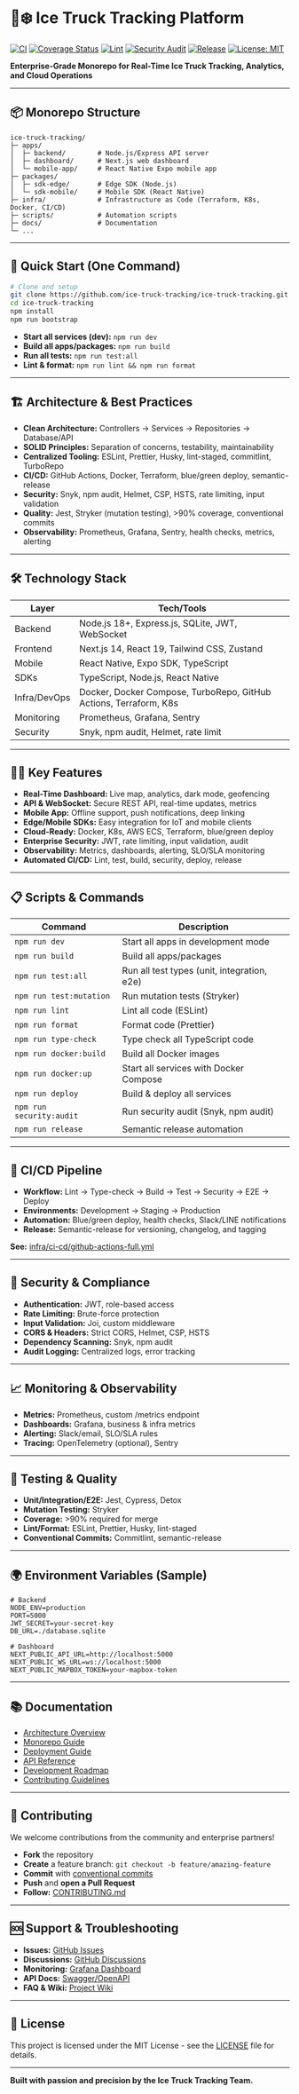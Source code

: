 # 🚚❄️ Ice Truck Tracking Platform

[![CI](https://github.com/ice-truck-tracking/ice-truck-tracking/actions/workflows/ci.yml/badge.svg)](https://github.com/ice-truck-tracking/ice-truck-tracking/actions/workflows/ci.yml)
[![Coverage Status](https://coveralls.io/repos/github/ice-truck-tracking/ice-truck-tracking/badge.svg?branch=main)](https://coveralls.io/github/ice-truck-tracking/ice-truck-tracking?branch=main)
[![Lint](https://img.shields.io/badge/lint-passing-brightgreen)](./)
[![Security Audit](https://img.shields.io/badge/security-audit-passing-brightgreen)](https://github.com/ice-truck-tracking/ice-truck-tracking/security)
[![Release](https://img.shields.io/github/v/release/ice-truck-tracking/ice-truck-tracking)](https://github.com/ice-truck-tracking/ice-truck-tracking/releases)
[![License: MIT](https://img.shields.io/badge/License-MIT-yellow.svg)](https://opensource.org/licenses/MIT)

**Enterprise-Grade Monorepo for Real-Time Ice Truck Tracking, Analytics, and Cloud Operations**

---

## 📦 Monorepo Structure

```
ice-truck-tracking/
├─ apps/
│  ├─ backend/        # Node.js/Express API server
│  ├─ dashboard/      # Next.js web dashboard
│  └─ mobile-app/     # React Native Expo mobile app
├─ packages/
│  ├─ sdk-edge/       # Edge SDK (Node.js)
│  └─ sdk-mobile/     # Mobile SDK (React Native)
├─ infra/             # Infrastructure as Code (Terraform, K8s, Docker, CI/CD)
├─ scripts/           # Automation scripts
├─ docs/              # Documentation
└─ ...
```

---

## 🚀 Quick Start (One Command)

```bash
# Clone and setup
git clone https://github.com/ice-truck-tracking/ice-truck-tracking.git
cd ice-truck-tracking
npm install
npm run bootstrap
```

- **Start all services (dev):** `npm run dev`
- **Build all apps/packages:** `npm run build`
- **Run all tests:** `npm run test:all`
- **Lint & format:** `npm run lint && npm run format`

---

## 🏗️ Architecture & Best Practices

- **Clean Architecture:** Controllers → Services → Repositories → Database/API
- **SOLID Principles:** Separation of concerns, testability, maintainability
- **Centralized Tooling:** ESLint, Prettier, Husky, lint-staged, commitlint, TurboRepo
- **CI/CD:** GitHub Actions, Docker, Terraform, blue/green deploy, semantic-release
- **Security:** Snyk, npm audit, Helmet, CSP, HSTS, rate limiting, input validation
- **Quality:** Jest, Stryker (mutation testing), >90% coverage, conventional commits
- **Observability:** Prometheus, Grafana, Sentry, health checks, metrics, alerting

---

## 🛠️ Technology Stack

| Layer         | Tech/Tools                                 |
|--------------|--------------------------------------------|
| Backend      | Node.js 18+, Express.js, SQLite, JWT, WebSocket |
| Frontend     | Next.js 14, React 19, Tailwind CSS, Zustand |
| Mobile       | React Native, Expo SDK, TypeScript         |
| SDKs         | TypeScript, Node.js, React Native          |
| Infra/DevOps | Docker, Docker Compose, TurboRepo, GitHub Actions, Terraform, K8s |
| Monitoring   | Prometheus, Grafana, Sentry                |
| Security     | Snyk, npm audit, Helmet, rate limit        |

---

## 🧑‍💻 Key Features

- **Real-Time Dashboard:** Live map, analytics, dark mode, geofencing
- **API & WebSocket:** Secure REST API, real-time updates, metrics
- **Mobile App:** Offline support, push notifications, deep linking
- **Edge/Mobile SDKs:** Easy integration for IoT and mobile clients
- **Cloud-Ready:** Docker, K8s, AWS ECS, Terraform, blue/green deploy
- **Enterprise Security:** JWT, rate limiting, input validation, audit
- **Observability:** Metrics, dashboards, alerting, SLO/SLA monitoring
- **Automated CI/CD:** Lint, test, build, security, deploy, release

---

## 📋 Scripts & Commands

| Command                | Description                                 |
|------------------------|---------------------------------------------|
| `npm run dev`          | Start all apps in development mode          |
| `npm run build`        | Build all apps/packages                     |
| `npm run test:all`     | Run all test types (unit, integration, e2e) |
| `npm run test:mutation`| Run mutation tests (Stryker)                |
| `npm run lint`         | Lint all code (ESLint)                      |
| `npm run format`       | Format code (Prettier)                      |
| `npm run type-check`   | Type check all TypeScript code              |
| `npm run docker:build` | Build all Docker images                     |
| `npm run docker:up`    | Start all services with Docker Compose      |
| `npm run deploy`       | Build & deploy all services                 |
| `npm run security:audit`| Run security audit (Snyk, npm audit)       |
| `npm run release`      | Semantic release automation                 |

---

## 🔄 CI/CD Pipeline

- **Workflow:** Lint → Type-check → Build → Test → Security → E2E → Deploy
- **Environments:** Development → Staging → Production
- **Automation:** Blue/green deploy, health checks, Slack/LINE notifications
- **Release:** Semantic-release for versioning, changelog, and tagging

**See:** [infra/ci-cd/github-actions-full.yml](infra/ci-cd/github-actions-full.yml)

---

## 🔐 Security & Compliance

- **Authentication:** JWT, role-based access
- **Rate Limiting:** Brute-force protection
- **Input Validation:** Joi, custom middleware
- **CORS & Headers:** Strict CORS, Helmet, CSP, HSTS
- **Dependency Scanning:** Snyk, npm audit
- **Audit Logging:** Centralized logs, error tracking

---

## 📈 Monitoring & Observability

- **Metrics:** Prometheus, custom /metrics endpoint
- **Dashboards:** Grafana, business & infra metrics
- **Alerting:** Slack/email, SLO/SLA rules
- **Tracing:** OpenTelemetry (optional), Sentry

---

## 🧪 Testing & Quality

- **Unit/Integration/E2E:** Jest, Cypress, Detox
- **Mutation Testing:** Stryker
- **Coverage:** >90% required for merge
- **Lint/Format:** ESLint, Prettier, Husky, lint-staged
- **Conventional Commits:** Commitlint, semantic-release

---

## 🌍 Environment Variables (Sample)

```env
# Backend
NODE_ENV=production
PORT=5000
JWT_SECRET=your-secret-key
DB_URL=./database.sqlite

# Dashboard
NEXT_PUBLIC_API_URL=http://localhost:5000
NEXT_PUBLIC_WS_URL=ws://localhost:5000
NEXT_PUBLIC_MAPBOX_TOKEN=your-mapbox-token
```

---

## 📚 Documentation

- [Architecture Overview](./docs/ARCHITECTURE.md)
- [Monorepo Guide](./docs/MONOREPO.md)
- [Deployment Guide](./docs/DEPLOYMENT.md)
- [API Reference](./docs/API.md)
- [Development Roadmap](./docs/ROADMAP.md)
- [Contributing Guidelines](./docs/CONTRIBUTING.md)

---

## 🤝 Contributing

We welcome contributions from the community and enterprise partners!

- **Fork** the repository
- **Create** a feature branch: `git checkout -b feature/amazing-feature`
- **Commit** with [conventional commits](https://www.conventionalcommits.org/)
- **Push** and **open a Pull Request**
- **Follow:** [CONTRIBUTING.md](./docs/CONTRIBUTING.md)

---

## 🆘 Support & Troubleshooting

- **Issues:** [GitHub Issues](https://github.com/ice-truck-tracking/ice-truck-tracking/issues)
- **Discussions:** [GitHub Discussions](https://github.com/ice-truck-tracking/ice-truck-tracking/discussions)
- **Monitoring:** [Grafana Dashboard](http://localhost:3001)
- **API Docs:** [Swagger/OpenAPI](http://localhost:5000/api-docs)
- **FAQ & Wiki:** [Project Wiki](https://github.com/ice-truck-tracking/ice-truck-tracking/wiki)

---

## 📄 License

This project is licensed under the MIT License - see the [LICENSE](LICENSE) file for details.

---

**Built with passion and precision by the Ice Truck Tracking Team.**
